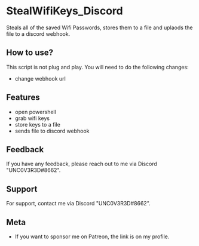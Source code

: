 
# StealWifiKeys_Discord
Steals all of the saved Wifi Passwords, stores them to a file and uplaods the file to a discord webhook.

## How to use?

This script is not plug and play. You will need to do the following changes:

- change webhook url 


## Features

- open powershell
- grab wifi keys
- store keys to a file
- sends file to discord webhook

## Feedback

If you have any feedback, please reach out to me via Discord "UNC0V3R3D#8662".






## Support

For support, contact me via  Discord "UNC0V3R3D#8662".


## Meta


- If you want to sponsor me on Patreon, the link is on my profile.
